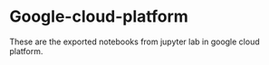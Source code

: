 # Google-cloud-platform

These are the exported notebooks from jupyter lab in google cloud platform.
